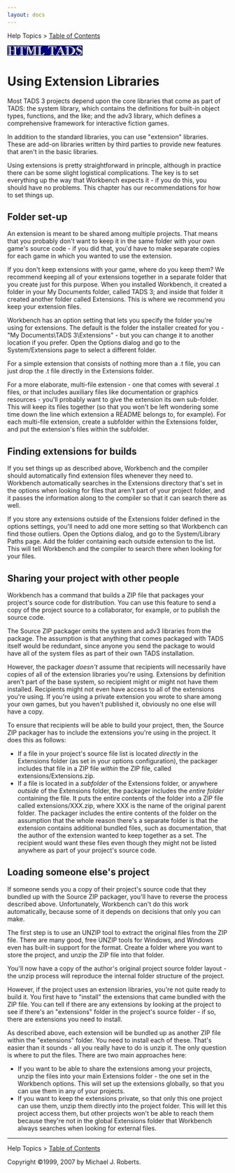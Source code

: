 ```yaml
---
layout: docs
---
```

Help Topics \> [Table of Contents](wbcont.html)  
  

![](../htmltads.jpg)  

# Using Extension Libraries

Most TADS 3 projects depend upon the core libraries that come as part of
TADS: the system library, which contains the definitions for built-in
object types, functions, and the like; and the adv3 library, which
defines a comprehensive framework for interactive fiction games.

In addition to the standard libraries, you can use "extension"
libraries. These are add-on libraries written by third parties to
provide new features that aren't in the basic libraries.

Using extensions is pretty straightforward in princple, although in
practice there can be some slight logistical complications. The key is
to set everything up the way that Workbench expects it - if you do this,
you should have no problems. This chapter has our recommendations for
how to set things up.

## Folder set-up

An extension is meant to be shared among multiple projects. That means
that you probably don't want to keep it in the same folder with your own
game's source code - if you did that, you'd have to make separate copies
for each game in which you wanted to use the extension.

If you don't keep extensions with your game, where do you keep them? We
recommend keeping all of your extensions together in a separate folder
that you create just for this purpose. When you installed Workbench, it
created a folder in your My Documents folder, called TADS 3; and inside
that folder it created another folder called Extensions. This is where
we recommend you keep your extension files.

Workbench has an option setting that lets you specify the folder you're
using for extensions. The default is the folder the installer created
for you - "My Documents\TADS 3\Extensions" - but you can change it to
another location if you prefer. Open the Options dialog and go to the
System/Extensions page to select a different folder.

For a simple extension that consists of nothing more than a .t file, you
can just drop the .t file directly in the Extensions folder.

For a more elaborate, multi-file extension - one that comes with several
.t files, or that includes auxiliary files like documentation or
graphics resources - you'll probably want to give the extension its own
sub-folder. This will keep its files together (so that you won't be left
wondering some time down the line which extension a README belongs to,
for example). For each multi-file extension, create a subfolder within
the Extensions folder, and put the extension's files within the
subfolder.

## Finding extensions for builds

If you set things up as described above, Workbench and the compiler
should automatically find extension files whenever they need to.
Workbench automatically searches in the Extensions directory that's set
in the options when looking for files that aren't part of your project
folder, and it passes the information along to the compiler so that it
can search there as well.

If you store any extensions outside of the Extensions folder defined in
the options settings, you'll need to add one more setting so that
Workbench can find those outliers. Open the Options dialog, and go to
the System/Library Paths page. Add the folder containing each outside
extension to the list. This will tell Workbench and the compiler to
search there when looking for your files.

## Sharing your project with other people

Workbench has a command that builds a ZIP file that packages your
project's source code for distribution. You can use this feature to send
a copy of the project source to a collaborator, for example, or to
publish the source code.

The Source ZIP packager omits the system and adv3 libraries from the
package. The assumption is that anything that comes packaged with TADS
itself would be redundant, since anyone you send the package to would
have all of the system files as part of their own TADS installation.

However, the packager *doesn't* assume that recipients will necessarily
have copies of all of the extension libraries you're using. Extensions
by definition aren't part of the base system, so recipient might or
might not have them installed. Recipients might not even have access to
all of the extensions you're using. If you're using a private extension
you wrote to share among your own games, but you haven't published it,
obviously no one else will have a copy.

To ensure that recipients will be able to build your project, then, the
Source ZIP packager has to include the extensions you're using in the
project. It does this as follows:

- If a file in your project's source file list is located *directly* in
  the Extensions folder (as set in your options configuration), the
  packager includes that file in a ZIP file *within* the ZIP file,
  called extensions/Extensions.zip.
- If a file is located in a *subfolder* of the Extensions folder, or
  anywhere *outside* of the Extensions folder, the packager includes the
  *entire folder* containing the file. It puts the entire contents of
  the folder into a ZIP file called extensions/XXX.zip, where XXX is the
  name of the original parent folder. The packager includes the entire
  contents of the folder on the assumption that the whole reason there's
  a separate folder is that the extension contains additional bundled
  files, such as documentation, that the author of the extension wanted
  to keep together as a set. The recipient would want these files even
  though they might not be listed anywhere as part of your project's
  source code.

## Loading someone else's project

If someone sends you a copy of their project's source code that they
bundled up with the Source ZIP packager, you'll have to reverse the
process described above. Unfortunately, Workbench can't do this work
automatically, because some of it depends on decisions that only you can
make.

The first step is to use an UNZIP tool to extract the original files
from the ZIP file. There are many good, free UNZIP tools for Windows,
and Windows even has built-in support for the format. Create a folder
where you want to store the project, and unzip the ZIP file into that
folder.

You'll now have a copy of the author's original project source folder
layout - the unzip process will reproduce the internal folder structure
of the project.

However, if the project uses an extension libraries, you're not quite
ready to build it. You first have to "install" the extensions that came
bundled with the ZIP file. You can tell if there are any extensions by
looking at the project to see if there's an "extensions" folder in the
project's source folder - if so, there are extensions you need to
install.

As described above, each extension will be bundled up as another ZIP
file within the "extensions" folder. You need to install each of these.
That's easier than it sounds - all you really have to do is unzip it.
The only question is where to put the files. There are two main
approaches here:

- If you want to be able to share the extensions among your projects,
  unzip the files into your main Extensions folder - the one set in the
  Workbench options. This will set up the extensions globally, so that
  you can use them in any of your projects.
- If you want to keep the extensions private, so that only this one
  project can use them, unzip them directly into the project folder.
  This will let this project access them, but other projects won't be
  able to reach them because they're not in the global Extensions folder
  that Workbench always searches when looking for external files.

  
  
  
  
  

------------------------------------------------------------------------

  
Help Topics \> [Table of Contents](wbcont.html)  
  
Copyright ©1999, 2007 by Michael J. Roberts.

